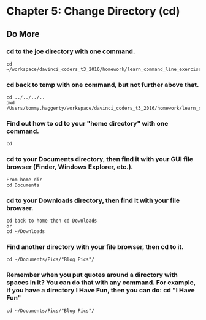 
# Chapter 5: Change Directory (cd)

## Do More

### cd to the joe directory with one command.

    cd ~/workspace/davinci_coders_t3_2016/homework/learn_command_line_exercises/tmp/stuff/things/frank/joe/

### cd back to temp with one command, but not further above that.

    cd ../../../.. 
    pwd
    /Users/tommy.haggerty/workspace/davinci_coders_t3_2016/homework/learn_command_line_exercises/tmp

### Find out how to cd to your "home directory" with one command.

    cd

### cd to your Documents directory, then find it with your GUI file browser (Finder, Windows Explorer, etc.).

    From home dir
    cd Documents
 
### cd to your Downloads directory, then find it with your file browser.

    cd back to home then cd Downloads 
    or
    cd ~/Downloads

### Find another directory with your file browser, then cd to it.

    cd ~/Documents/Pics/"Blog Pics"/

### Remember when you put quotes around a directory with spaces in it? You can do that with any command. For example, if you have a directory I Have Fun, then you can do: cd "I Have Fun"

    cd ~/Documents/Pics/"Blog Pics"/
    

